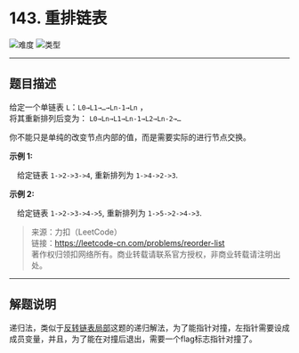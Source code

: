 # 143. 重排链表

![难度](https://img.shields.io/badge/难度-中等-f0ad4e.svg?logo=leetcode&style=flat)  ![类型](https://img.shields.io/badge/类型-链表-violet.svg?style=flat)

---

## 题目描述

给定一个单链表 `L`：`L0→L1→…→Ln-1→Ln` ，  
将其重新排列后变为： `L0→Ln→L1→Ln-1→L2→Ln-2→…`

你不能只是单纯的改变节点内部的值，而是需要实际的进行节点交换。

**示例 1:**

&emsp;给定链表 `1->2->3->4`, 重新排列为 `1->4->2->3`.

**示例 2:**

&emsp;给定链表 `1->2->3->4->5`, 重新排列为 `1->5->2->4->3`.

> 来源：力扣（LeetCode）  
> 链接：https://leetcode-cn.com/problems/reorder-list  
> 著作权归领扣网络所有。商业转载请联系官方授权，非商业转载请注明出处。  

---

## 解题说明

递归法，类似于[反转链表局部](../0092-Reverse_Linked_List_II)这题的递归解法，为了能指针对撞，左指针需要设成成员变量，并且，为了能在对撞后退出，需要一个flag标志指针对撞了。